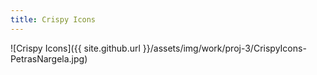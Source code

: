 ```yaml
---
title: Crispy Icons
---
```


![Crispy Icons]({{ site.github.url }}/assets/img/work/proj-3/CrispyIcons-PetrasNargela.jpg)
